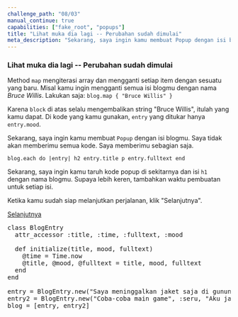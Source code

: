 ```yaml
---
challenge_path: "08/03"
manual_continue: true
capabilities: ["fake_root", "popups"]
title: "Lihat muka dia lagi -- Perubahan sudah dimulai"
meta_description: "Sekarang, saya ingin kamu membuat Popup dengan isi blogmu. Saya tidak akan memberimu semua kode. Saya memberimu sebagian saja."
---
```


### Lihat muka dia lagi -- Perubahan sudah dimulai

Method `map` mengiterasi array dan mengganti setiap item dengan sesuatu yang baru. Misal kamu ingin mengganti semua isi blogmu dengan nama *Bruce Willis*. Lakukan saja: `blog.map { "Bruce Willis" }`

Karena `block` di atas selalu mengembalikan string "Bruce Willis", itulah yang kamu dapat. Di kode yang kamu gunakan, `entry` yang ditukar hanya `entry.mood`.

Sekarang, saya ingin kamu membuat `Popup` dengan isi blogmu. Saya tidak akan memberimu semua kode. Saya memberimu sebagian saja.

`
blog.each do |entry|
  h2 entry.title
  p entry.fulltext
end
`

Sekarang, saya ingin kamu taruh kode popup di sekitarnya dan isi `h1` dengan nama blogmu. Supaya lebih keren, tambahkan waktu pembuatan untuk setiap isi.

Ketika kamu sudah siap melanjutkan perjalanan, klik "Selanjutnya".

<div class="cta-with-btn">
	<a href="04.html" class="medium button full-width btn-cta btn-cta-selanjutnya js-challenge-link">Selanjutnya</a>
</div>

<pre id="code-prefill">
class BlogEntry
  attr_accessor :title, :time, :fulltext, :mood

  def initialize(title, mood, fulltext)
    @time = Time.now
    @title, @mood, @fulltext = title, mood, fulltext
  end
end

entry = BlogEntry.new("Saya meninggalkan jaket saja di gunung!", :bingung, "Saya ngga akan pernah balik ke gunung itu lagi dan kuharap jaket itu dicuri Jerapah.")
entry2 = BlogEntry.new("Coba-coba main game", :seru, "Aku jadi ketagihan, tapi cepet bosen juga. Jadinya aku mulai baca komik lucu aja deh.")
blog = [entry, entry2]
</pre>
